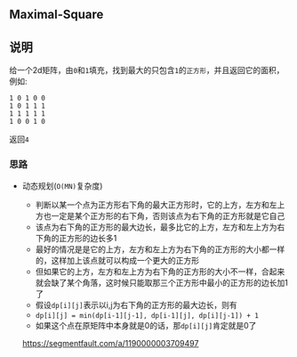## Maximal-Square

## 说明
给一个2d矩阵，由`0`和`1`填充，找到最大的只包含`1`的`正方形`，并且返回它的面积，例如:

```
1 0 1 0 0
1 0 1 1 1
1 1 1 1 1
1 0 0 1 0
```
返回`4`

### 思路

- 动态规划(`O(MN)`复杂度)
    - 判断以某一个点为正方形右下角的最大正方形时，它的上方，左方和左上方也一定是某个正方形的右下角，否则该点为右下角的正方形就是它自己
    - 该点为右下角的正方形的最大边长，最多比它的上方，左方和左上方为右下角的正方形的边长多1
    - 最好的情况是是它的上方，左方和左上方为右下角的正方形的大小都一样的，这样加上该点就可以构成一个更大的正方形
    - 但如果它的上方，左方和左上方为右下角的正方形的大小不一样，合起来就会缺了某个角落，这时候只能取那三个正方形中最小的正方形的边长加1了
    - 假设`dp[i][j]`表示以i,j为右下角的正方形的最大边长，则有
    - `dp[i][j] = min(dp[i-1][j-1], dp[i-1][j], dp[i][j-1]) + 1`
    - 如果这个点在原矩阵中本身就是0的话，那`dp[i][j]`肯定就是0了
    
    https://segmentfault.com/a/1190000003709497
